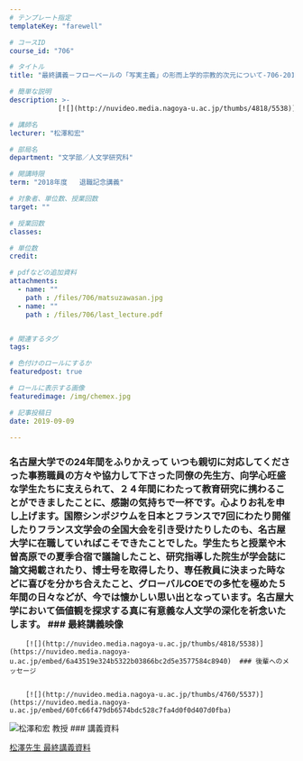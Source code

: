 ```yaml
---
# テンプレート指定
templateKey: "farewell"

# コースID
course_id: "706"

# タイトル
title: "最終講義－フローベールの「写実主義」の形而上学的宗教的次元について-706-2018"

# 簡単な説明
description: >-
    		[![](http://nuvideo.media.nagoya-u.ac.jp/thumbs/4818/5538)](https://nuvideo.media.nagoya-u.a...

# 講師名
lecturer: "松澤和宏"

# 部局名
department: "文学部／人文学研究科"

# 開講時限
term: "2018年度	退職記念講義"

# 対象者、単位数、授業回数
target: ""

# 授業回数
classes: 

# 単位数
credit: 

# pdfなどの追加資料
attachments: 
  - name: "" 
    path : /files/706/matsuzawasan.jpg
  - name: "" 
    path : /files/706/last_lecture.pdf


# 関連するタグ
tags:

# 色付けのロールにするか
featuredpost: true

# ロールに表示する画像
featuredimage: /img/chemex.jpg

# 記事投稿日
date: 2019-09-09

---
```

 ### 名古屋大学での24年間をふりかえって いつも親切に対応してくださった事務職員の方々や協力して下さった同僚の先生方、向学心旺盛な学生たちに支えられて、２４年間にわたって教育研究に携わることができましたことに、感謝の気持ちで一杯です。心よりお礼を申し上げます。国際シンポジウムを日本とフランスで7回にわたり開催したりフランス文学会の全国大会を引き受けたりしたのも、名古屋大学に在職していればこそできたことでした。学生たちと授業や木曽高原での夏季合宿で議論したこと、研究指導した院生が学会誌に論文掲載されたり、博士号を取得したり、専任教員に決まった時などに喜びを分かち合えたこと、グローバルCOEでの多忙を極めた５年間の日々などが、今では懐かしい思い出となっています。名古屋大学において価値観を探求する真に有意義な人文学の深化を祈念いたします。 ### 最終講義映像 

  
		[![](http://nuvideo.media.nagoya-u.ac.jp/thumbs/4818/5538)](https://nuvideo.media.nagoya-u.ac.jp/embed/6a43519e324b5322b03866bc2d5e3577584c8940)  ### 後輩へのメッセージ 

 
		[![](http://nuvideo.media.nagoya-u.ac.jp/thumbs/4760/5537)](https://nuvideo.media.nagoya-u.ac.jp/embed/60fc66f479db6574bdc528c7fa4d0f0d407d0fba)

![松澤和宏 教授](/files/706/matsuzawasan.jpg) ### 講義資料


[松澤先生 最終講義資料](/files/706/last_lecture.pdf) 
